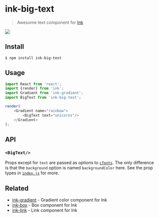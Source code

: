 # ink-big-text

> Awesome text component for [Ink](https://github.com/vadimdemedes/ink)

![](screenshot.png)

## Install

```
$ npm install ink-big-text
```

## Usage

```js
import React from 'react';
import {render} from 'ink';
import Gradient from 'ink-gradient';
import BigText from 'ink-big-text';

render(
	<Gradient name="rainbow">
		<BigText text="unicorns"/>
	</Gradient>
);
```

## API

### `<BigText/>`

Props except for `text` are passed as options to [`cfonts`](https://github.com/dominikwilkowski/cfonts). The only difference is that the `background` option is named `backgroundColor` here. See the prop types in [`index.js`](index.js) for more.

## Related

- [ink-gradient](https://github.com/sindresorhus/ink-gradient) - Gradient color component for Ink
- [ink-box](https://github.com/sindresorhus/ink-box) - Box component for Ink
- [ink-link](https://github.com/sindresorhus/ink-link) - Link component for Ink
